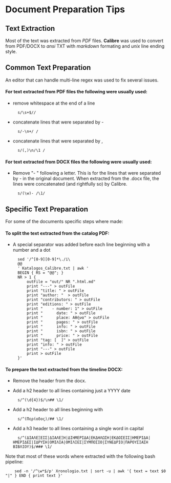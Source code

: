 # Document Preparation Tips

## Text Extraction

Most of the text was extracted from *PDF* files. **Calibre** was used to convert from PDF/DOCX to *ansi* TXT with *markdown* formating and *unix* line ending style.

## Common Text Preparation

An editor that can handle multi-line regex was used to fix several issues.

#### For text extracted from PDF files the following were usually used:

* remove whitespace at the end of a line

        s/\s+$//

* concatenate lines that were separated by -

        s/-\n+/ /

* concatenate lines that were separated by ,

        s/(,)\n/\1 /

#### For text extracted from DOCX files the following were usually used:

* Remove "- " following a letter. This is for the lines that were separated by - in the original document. When extracted from the .docx file, the lines were concatenated (and rightfully so) by Calibre.

        s/(\w)- /\1/

## Specific Text Preparation

For some of the documents specific steps where made:

#### To split the text extracted from the **catalog** PDF:

* A special separator was added before each line beginning with a number and a dot

        sed '/^[0-9][0-9]*\./i\
        @@
        ' Katalogos_Calibre.txt | awk '
        BEGIN { RS = "@@"; } 
        NR > 1 {
            outFile = "out/" NR ".html.md"
            print "---" > outFile 
            print "title: " > outFile
            print "author: "  > outFile
            print "contributors: " > outFile
            print "editions: " > outFile 
            print "    - number: 1" > outFile 
            print "      date: " > outFile 
            print "      place: Αθήνα" > outFile 
            print "      pages: " > outFile 
            print "      info: " > outFile 
            print "      isbn: " > outFile 
            print "      price: " > outFile 
            print "tag: [  ]" > outFile     
            print "info: " > outFile
            print "---" > outFile 
            print > outFile 
        }'

#### To prepare the text extracted from the **timeline** DOCX:

* Remove the header from the docx.
* Add a h2 header to all lines containing just a YYYY date

        s/^(\d{4})$/\n## \1/
* Add a h2 header to all lines beginning with 

        s/^(Περίοδος)/## \1/
* Add a h3 header to all lines containing a single word in capital

        s/^(ΔΙΑΛΕΞΕΙΣ|ΔΙΑΛΕΞΗ|ΔΙΗΜΕΡΙΔΑ|ΕΚΔΗΛΩΣΗ|ΕΚΔΟΣΕΙΣ|ΗΜΕΡΙΔΑ|ΗΜΕΡΙΔΕΣ|ΙΔΡΥΣΗ|ΟΜΙΛΙΑ|ΟΜΙΛΙΕΣ|ΣΥΜΠΟΣΙΟ|ΣΥΝΕΔΡΙΟ|ΠΑΡΟΥΣΙΑΣΗ ΒΙΒΛΙΟΥ)$/### \1/

Note that most of these words where extracted with the following bash pipeline:

        sed -n '/^\w*$/p' Xronologio.txt | sort -u | awk '{ text = text $0 "|" } END { print text }'

